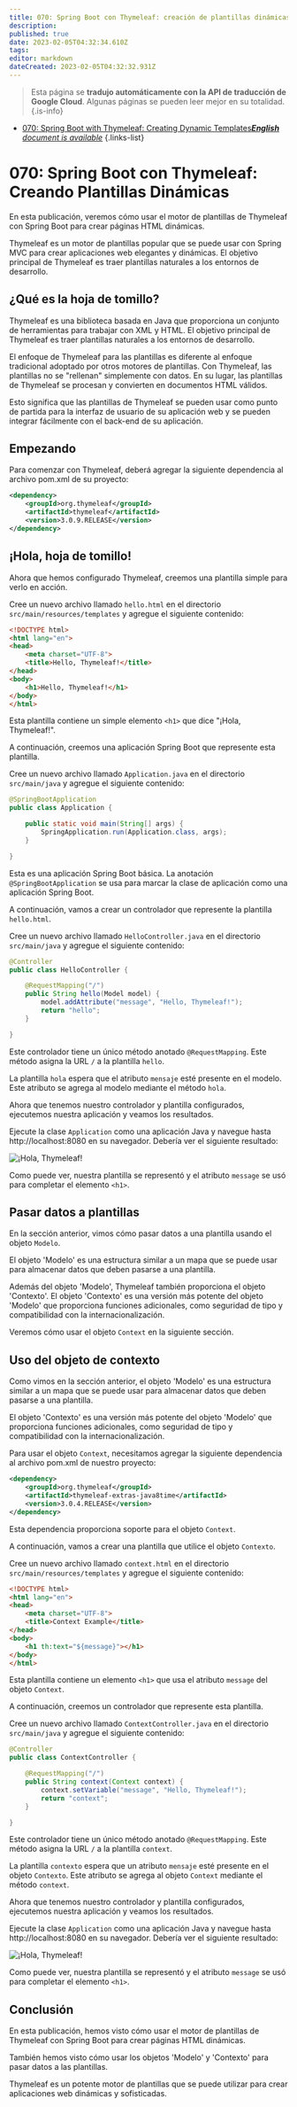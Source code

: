 ```yaml
---
title: 070: Spring Boot con Thymeleaf: creación de plantillas dinámicas
description: 
published: true
date: 2023-02-05T04:32:34.610Z
tags: 
editor: markdown
dateCreated: 2023-02-05T04:32:32.931Z
---
```


> Esta página se **tradujo automáticamente con la API de traducción de Google Cloud**.
Algunas páginas se pueden leer mejor en su totalidad.{.is-info}



- [070: Spring Boot with Thymeleaf: Creating Dynamic Templates***English** document is available*](/en/Knowledge-base/Spring-Boot/Learning/070-spring-boot-with-thymeleaf-creating-dynamic-templates)
{.links-list}


# 070: Spring Boot con Thymeleaf: Creando Plantillas Dinámicas

En esta publicación, veremos cómo usar el motor de plantillas de Thymeleaf con Spring Boot para crear páginas HTML dinámicas.

Thymeleaf es un motor de plantillas popular que se puede usar con Spring MVC para crear aplicaciones web elegantes y dinámicas. El objetivo principal de Thymeleaf es traer plantillas naturales a los entornos de desarrollo.

## ¿Qué es la hoja de tomillo?

Thymeleaf es una biblioteca basada en Java que proporciona un conjunto de herramientas para trabajar con XML y HTML. El objetivo principal de Thymeleaf es traer plantillas naturales a los entornos de desarrollo.

El enfoque de Thymeleaf para las plantillas es diferente al enfoque tradicional adoptado por otros motores de plantillas. Con Thymeleaf, las plantillas no se "rellenan" simplemente con datos. En su lugar, las plantillas de Thymeleaf se procesan y convierten en documentos HTML válidos.

Esto significa que las plantillas de Thymeleaf se pueden usar como punto de partida para la interfaz de usuario de su aplicación web y se pueden integrar fácilmente con el back-end de su aplicación.

## Empezando

Para comenzar con Thymeleaf, deberá agregar la siguiente dependencia al archivo pom.xml de su proyecto:

```xml
<dependency>
    <groupId>org.thymeleaf</groupId>
    <artifactId>thymeleaf</artifactId>
    <version>3.0.9.RELEASE</version>
</dependency>
```

## ¡Hola, hoja de tomillo!

Ahora que hemos configurado Thymeleaf, creemos una plantilla simple para verlo en acción.

Cree un nuevo archivo llamado `hello.html` en el directorio `src/main/resources/templates` y agregue el siguiente contenido:

```html
<!DOCTYPE html>
<html lang="en">
<head>
    <meta charset="UTF-8">
    <title>Hello, Thymeleaf!</title>
</head>
<body>
    <h1>Hello, Thymeleaf!</h1>
</body>
</html>
```

Esta plantilla contiene un simple elemento `<h1>` que dice "¡Hola, Thymeleaf!".

A continuación, creemos una aplicación Spring Boot que represente esta plantilla.

Cree un nuevo archivo llamado `Application.java` en el directorio `src/main/java` y agregue el siguiente contenido:

```java
@SpringBootApplication
public class Application {

    public static void main(String[] args) {
        SpringApplication.run(Application.class, args);
    }

}
```

Esta es una aplicación Spring Boot básica. La anotación `@SpringBootApplication` se usa para marcar la clase de aplicación como una aplicación Spring Boot.

A continuación, vamos a crear un controlador que represente la plantilla `hello.html`.

Cree un nuevo archivo llamado `HelloController.java` en el directorio `src/main/java` y agregue el siguiente contenido:

```java
@Controller
public class HelloController {

    @RequestMapping("/")
    public String hello(Model model) {
        model.addAttribute("message", "Hello, Thymeleaf!");
        return "hello";
    }

}
```

Este controlador tiene un único método anotado `@RequestMapping`. Este método asigna la URL `/` a la plantilla `hello`.

La plantilla `hola` espera que el atributo `mensaje` esté presente en el modelo. Este atributo se agrega al modelo mediante el método `hola`.

Ahora que tenemos nuestro controlador y plantilla configurados, ejecutemos nuestra aplicación y veamos los resultados.

Ejecute la clase `Application` como una aplicación Java y navegue hasta http://localhost:8080 en su navegador. Debería ver el siguiente resultado:

![¡Hola, Thymeleaf!](https://i.imgur.com/ePcUg9x.png)

Como puede ver, nuestra plantilla se representó y el atributo `message` se usó para completar el elemento `<h1>`.

## Pasar datos a plantillas

En la sección anterior, vimos cómo pasar datos a una plantilla usando el objeto `Modelo`.

El objeto 'Modelo' es una estructura similar a un mapa que se puede usar para almacenar datos que deben pasarse a una plantilla.

Además del objeto 'Modelo', Thymeleaf también proporciona el objeto 'Contexto'. El objeto 'Contexto' es una versión más potente del objeto 'Modelo' que proporciona funciones adicionales, como seguridad de tipo y compatibilidad con la internacionalización.

Veremos cómo usar el objeto `Context` en la siguiente sección.

## Uso del objeto de contexto

Como vimos en la sección anterior, el objeto 'Modelo' es una estructura similar a un mapa que se puede usar para almacenar datos que deben pasarse a una plantilla.

El objeto 'Contexto' es una versión más potente del objeto 'Modelo' que proporciona funciones adicionales, como seguridad de tipo y compatibilidad con la internacionalización.

Para usar el objeto `Context`, necesitamos agregar la siguiente dependencia al archivo pom.xml de nuestro proyecto:

```xml
<dependency>
    <groupId>org.thymeleaf</groupId>
    <artifactId>thymeleaf-extras-java8time</artifactId>
    <version>3.0.4.RELEASE</version>
</dependency>
```

Esta dependencia proporciona soporte para el objeto `Context`.

A continuación, vamos a crear una plantilla que utilice el objeto `Contexto`.

Cree un nuevo archivo llamado `context.html` en el directorio `src/main/resources/templates` y agregue el siguiente contenido:

```html
<!DOCTYPE html>
<html lang="en">
<head>
    <meta charset="UTF-8">
    <title>Context Example</title>
</head>
<body>
    <h1 th:text="${message}"></h1>
</body>
</html>
```

Esta plantilla contiene un elemento `<h1>` que usa el atributo `message` del objeto `Context`.

A continuación, creemos un controlador que represente esta plantilla.

Cree un nuevo archivo llamado `ContextController.java` en el directorio `src/main/java` y agregue el siguiente contenido:

```java
@Controller
public class ContextController {

    @RequestMapping("/")
    public String context(Context context) {
        context.setVariable("message", "Hello, Thymeleaf!");
        return "context";
    }

}
```

Este controlador tiene un único método anotado `@RequestMapping`. Este método asigna la URL `/` a la plantilla `context`.

La plantilla `contexto` espera que un atributo `mensaje` esté presente en el objeto `Contexto`. Este atributo se agrega al objeto `Context` mediante el método `context`.

Ahora que tenemos nuestro controlador y plantilla configurados, ejecutemos nuestra aplicación y veamos los resultados.

Ejecute la clase `Application` como una aplicación Java y navegue hasta http://localhost:8080 en su navegador. Debería ver el siguiente resultado:

![¡Hola, Thymeleaf!](https://i.imgur.com/ePcUg9x.png)

Como puede ver, nuestra plantilla se representó y el atributo `message` se usó para completar el elemento `<h1>`.

## Conclusión

En esta publicación, hemos visto cómo usar el motor de plantillas de Thymeleaf con Spring Boot para crear páginas HTML dinámicas.

También hemos visto cómo usar los objetos 'Modelo' y 'Contexto' para pasar datos a las plantillas.

Thymeleaf es un potente motor de plantillas que se puede utilizar para crear aplicaciones web dinámicas y sofisticadas.